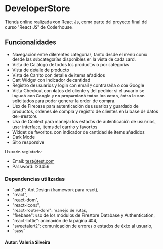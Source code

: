 # DeveloperStore

Tienda online realizada con React Js, como parte del proyecto final del curso "React JS" de Coderhouse.

## Funcionalidades

- Navegación entre diferentes categorías, tanto desde el menú como desde las subcategorías disponibles en la vista de cada card.
- Vista de Catálogo de todos los productos o por categorías
- Vista de detalle de producto
- Vista de Carrito con detalle de items añadidos
- Cart Widget con indicador de cantidad
- Registro de usuarios y login con email y contraseña o con Google
- Vista Checkout con datos del cliente y del pedido: si el usuario se logueó con Google y no proporcionó todos los datos, éstos le son solicitados para poder generar la orden de compra.
- Uso de Firebase para autenticación de usuarios y guardado de productos, ordenes de compra y registro de clientes en la base de datos de Firestore.
- Uso de Context para manejar los estados de autenticación de usuarios, user interface, items del carrito y favoritos
- Widget de favoritos, con indicador de cantidad de items añadidos
- Dark Mode
- Sitio responsive

Usuario registado: 
- Email: test@test.com
- Password: 123456

### Dependencias utilizadas

- "antd": Ant Design (framework para react),
- "react",
- "react-dom",
- "react-icons",
- "react-router-dom": manejo de rutas,
- "firebase": uso de los módulos de Firestore Database y Authentication,
- "react-lottie": animación de la página 404,
- "sweetalert2": comunicación de errores o estados de éxito al usuario,
- "sass"

#### Autor: Valeria Silveira